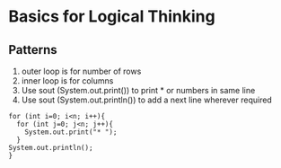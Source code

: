 # Basics for Logical Thinking

## Patterns
1. outer loop is for number of rows
2. inner loop is for columns
3. Use sout (System.out.print()) to print * or numbers in same line
4. Use sout (System.out.println()) to add a next line wherever required

```
for (int i=0; i<n; i++){
  for (int j=0; j<n; j++){
    System.out.print("* ");
  }
System.out.println();
}
```
